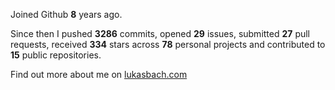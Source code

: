 Joined Github **8** years ago.

Since then I pushed **3286** commits, opened **29** issues, submitted **27** pull requests, received **334** stars across **78** personal projects and contributed to **15** public repositories.

Find out more about me on [lukasbach.com](https://lukasbach.com)

